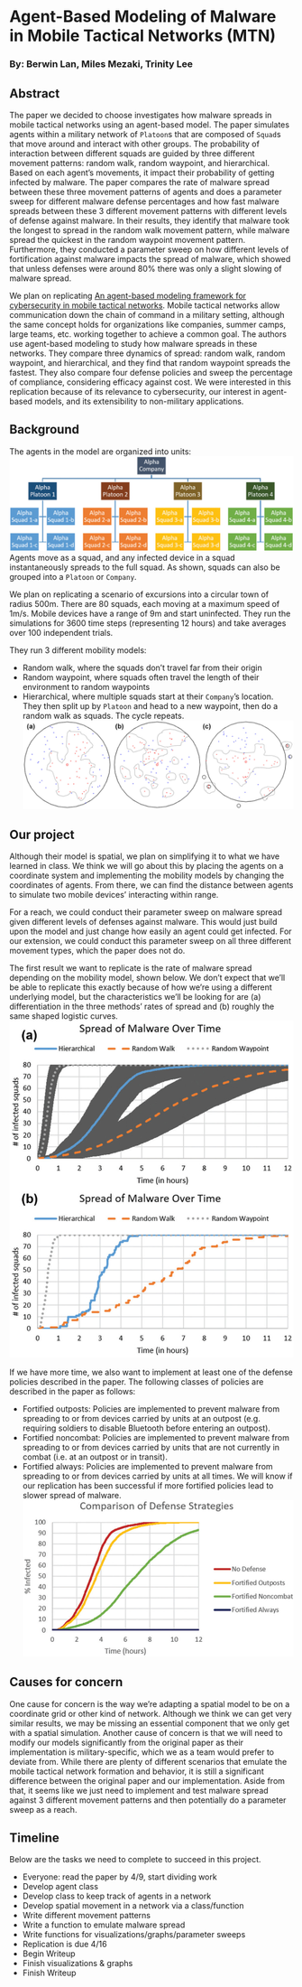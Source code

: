 # Agent-Based Modeling of Malware in Mobile Tactical Networks (MTN)
### By: Berwin Lan, Miles Mezaki, Trinity Lee

## Abstract
The paper we decided to choose investigates how malware spreads in mobile tactical networks using an agent-based model. The paper simulates agents within a military network of `Platoon`s that are composed of `Squad`s that move around and interact with other groups. The probability of interaction between different squads are guided by three different movement patterns: random walk, random waypoint, and hierarchical. Based on each agent’s movements, it impact their probability of getting infected by malware. The paper compares the rate of malware spread between these three movement patterns of agents and does a parameter sweep for different malware defense percentages and how fast malware spreads between these 3 different movement patterns with different levels of defense against malware. In their results, they identify that malware took the longest to spread in the random walk movement pattern, while malware spread the quickest in the random waypoint movement pattern. Furthermore, they conducted a parameter sweep on how different levels of fortification against malware impacts the spread of malware, which showed that unless defenses were around 80% there was only a slight slowing of malware spread. 

We plan on replicating [An agent-based modeling framework for cybersecurity in mobile tactical networks](https://journals.sagepub.com/doi/10.1177/1548512917738858). Mobile tactical networks allow communication down the chain of command in a military setting, although the same concept holds for organizations like companies, summer camps, large teams, etc. working together to achieve a common goal. The authors use agent-based modeling to study how malware spreads in these networks. They compare three dynamics of spread: random walk, random waypoint, and hierarchical, and they find that random waypoint spreads the fastest. They also compare four defense policies and sweep the percentage of compliance, considering efficacy against cost. We were interested in this replication because of its relevance to cybersecurity, our interest in agent-based models, and its extensibility to non-military applications.

## Background
The agents in the model are organized into units:
![](img/unit_hierarchy.jpeg)
Agents move as a squad, and any infected device in a squad instantaneously spreads to the full squad. As shown, squads can also be grouped into a `Platoon` or `Company`.

We plan on replicating a scenario of excursions into a circular town of radius 500m. There are 80 squads, each moving at a maximum speed of 1m/s. Mobile devices have a range of 9m and start uninfected. They run the simulations for 3600 time steps (representing 12 hours) and take averages over 100 independent trials.

They run 3 different mobility models:
* Random walk, where the squads don’t travel far from their origin
* Random waypoint, where squads often travel the length of their environment to random waypoints
* Hierarchical, where multiple squads start at their `Company`’s location. They then split up by `Platoon` and head to a new waypoint, then do a random walk as squads. The cycle repeats.
![](img/mobility_models.jpeg)

## Our project
Although their model is spatial, we plan on simplifying it to what we have learned in class. We think we will go about this by placing the agents on a coordinate system and implementing the mobility models by changing the coordinates of agents. From there, we can find the distance between agents to simulate two mobile devices’ interacting within range.

For a reach, we could conduct their parameter sweep on malware spread given different levels of defenses against malware. This would just build upon the model and just change how easily an agent could get infected. For our extension, we could conduct this parameter sweep on all three different movement types, which the paper does not do. 

The first result we want to replicate is the rate of malware spread depending on the mobility model, shown below. We don’t expect that we’ll be able to replicate this exactly because of how we’re using a different underlying model, but the characteristics we’ll be looking for are (a) differentiation in the three methods’ rates of spread and (b) roughly the same shaped logistic curves.
![](img/malware_spread.jpeg)

If we have more time, we also want to implement at least one of the defense policies described in the paper. The following classes of policies are described in the paper as follows:
* Fortified outposts: Policies are implemented to prevent malware from spreading to or from devices carried by units at an outpost (e.g. requiring soldiers to disable Bluetooth before entering an outpost).
* Fortified noncombat: Policies are implemented to prevent malware from spreading to or from devices carried by units that are not currently in combat (i.e. at an outpost or in transit).
* Fortified always: Policies are implemented to prevent malware from spreading to or from devices carried by units at all times.
We will know if our replication has been successful if more fortified policies lead to slower spread of malware.
![](img/defenses.jpeg)

## Causes for concern
One cause for concern is the way we’re adapting a spatial model to be on a coordinate grid or other kind of network. Although we think we can get very similar results, we may be missing an essential component that we only get with a spatial simulation. Another cause of concern is that we will need to modify our models significantly from the original paper as their implementation is military-specific, which we as a team would prefer to deviate from. While there are plenty of different scenarios that emulate the mobile tactical network formation and behavior, it is still a significant difference between the original paper and our implementation. Aside from that, it seems like we just need to implement and test malware spread against 3 different movement patterns and then potentially do a parameter sweep as a reach.

## Timeline
Below are the tasks we need to complete to succeed in this project.
* Everyone: read the paper by 4/9, start dividing work
* Develop agent class
* Develop class to keep track of agents in a network
* Develop spatial movement in a network via a class/function
* Write different movement patterns
* Write a function to emulate malware spread
* Write functions for visualizations/graphs/parameter sweeps
* Replication is due 4/16
* Begin Writeup
* Finish visualizations & graphs
* Finish Writeup